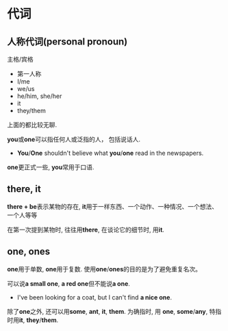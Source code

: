 # 代词

## 人称代词(personal pronoun)

主格/宾格
* 第一人称
* I/me
* we/us
* he/him, she/her
* it
* they/them

上面的都比较无聊.

**you**或**one**可以指任何人或泛指的人， 包括说话人.

* **You**/**One** shouldn't believe what **you**/**one** read in the newspapers.

**one**更正式一些, **you**常用于口语.

## there, it

**there + be**表示某物的存在, **it**用于一样东西、一个动作、一种情况、一个想法、一个人等等

在第一次提到某物时, 往往用**there**, 在谈论它的细节时, 用**it**.

## one, ones

**one**用于单数, **one**用于复数. 使用**one**/**ones**的目的是为了避免重复名次。

可以说**a small one**, **a red one**但不能说**a one**.

* I've been looking for a coat, but I can't find **a nice one**.

除了**one**之外, 还可以用**some**, **ant**, **it**, **them**. 为确指时, 用
**one**, **some**/**any**, 特指时用**it**, **they**/**them**.
